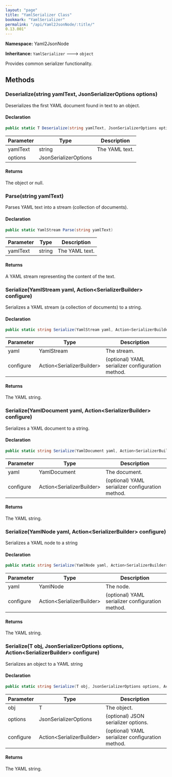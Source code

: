 ```yaml
---
layout: "page"
title: "YamlSerializer Class"
bookmark: "YamlSerializer"
permalink: "/api/Yaml2JsonNode/:title/"
0.13.001"
---
```

**Namespace:** Yaml2JsonNode

**Inheritance:**
`YamlSerializer`
 🡒 
`object`

Provides common serializer functionality.

## Methods

### Deserialize(string yamlText, JsonSerializerOptions options)

Deserializes the first YAML document found in text to an object.

#### Declaration

```c#
public static T Deserialize(string yamlText, JsonSerializerOptions options)
```

| Parameter | Type | Description |
|---|---|---|
| yamlText | string | The YAML text. |
| options | JsonSerializerOptions |  |


#### Returns

The object or null.

### Parse(string yamlText)

Parses YAML text into a stream (collection of documents).

#### Declaration

```c#
public static YamlStream Parse(string yamlText)
```

| Parameter | Type | Description |
|---|---|---|
| yamlText | string | The YAML text. |


#### Returns

A YAML stream representing the content of the text.

### Serialize(YamlStream yaml, Action\<SerializerBuilder\> configure)

Serializes a YAML stream (a collection of documents) to a string.

#### Declaration

```c#
public static string Serialize(YamlStream yaml, Action<SerializerBuilder> configure)
```

| Parameter | Type | Description |
|---|---|---|
| yaml | YamlStream | The stream. |
| configure | Action\<SerializerBuilder\> | (optional) YAML serializer configuration method. |


#### Returns

The YAML string.

### Serialize(YamlDocument yaml, Action\<SerializerBuilder\> configure)

Serializes a YAML document to a string.

#### Declaration

```c#
public static string Serialize(YamlDocument yaml, Action<SerializerBuilder> configure)
```

| Parameter | Type | Description |
|---|---|---|
| yaml | YamlDocument | The document. |
| configure | Action\<SerializerBuilder\> | (optional) YAML serializer configuration method. |


#### Returns

The YAML string.

### Serialize(YamlNode yaml, Action\<SerializerBuilder\> configure)

Serializes a YAML node to a string

#### Declaration

```c#
public static string Serialize(YamlNode yaml, Action<SerializerBuilder> configure)
```

| Parameter | Type | Description |
|---|---|---|
| yaml | YamlNode | The node. |
| configure | Action\<SerializerBuilder\> | (optional) YAML serializer configuration method. |


#### Returns

The YAML string.

### Serialize(T obj, JsonSerializerOptions options, Action\<SerializerBuilder\> configure)

Serializes an object to a YAML string

#### Declaration

```c#
public static string Serialize(T obj, JsonSerializerOptions options, Action<SerializerBuilder> configure)
```

| Parameter | Type | Description |
|---|---|---|
| obj | T | The object. |
| options | JsonSerializerOptions | (optional) JSON serializer options. |
| configure | Action\<SerializerBuilder\> | (optional) YAML serializer configuration method. |


#### Returns

The YAML string.

